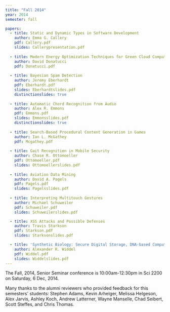 ```yaml
---
title: "Fall 2014"
year: 2014
semester: fall

papers:
  - title: Static and Dynamic Types in Software Development
    author: Emma G. Callery
    pdf: Callery.pdf
    slides: Callerypresentation.pdf
 
  - title: Modern Energy Optimization Techniques for Green Cloud Computing
    author: David Donatucci
    pdf: Donatucci.pdf
  
  - title: Bayesian Spam Detection
    author: Jeremy Eberhardt
    pdf: Eberhardt.pdf
    slides: Eberhardtslides.pdf
    distinctionslides: true
 
  - title: Automatic Chord Recognition from Audio
    author: Alex R. Emmons
    pdf: Emmons.pdf
    slides: Emmonsslides.pdf
    distinctionslides: true
 
  - title: Search-Based Procedural Content Generation in Games
    author: Ian L. McGathey
    pdf: Mcgathey.pdf
 
  - title: Gait Recognition in Mobile Security
    author: Chase R. Ottomoeller
    pdf: Ottomoeller.pdf
    slides: Ottomoellerslides.pdf
 
  - title: Aviation Data Mining
    author: David A. Pagels
    pdf: Pagels.pdf
    slides: Pagelsslides.pdf
 
  - title: Interpreting Multitouch Gestures
    author: Michael Schuweiler
    pdf: Schuweiler.pdf
    slides: Schuweilerslides.pdf

  - title: XSS Attacks and Possible Defenses
    author: Travis Starkson
    pdf: Starkson.pdf
    slides: Starksonslides.pdf

  - title: 'Synthetic Biology: Secure Digital Storage, DNA-based Computation and the Organic Computer'
    author: Alexander R. Widdel
    pdf: Widdel.pdf
    slides: Widdelslides.pdf
---
```


The Fall, 2014, Senior Seminar conference is 10:00am-12:30pm in Sci 2200 on Saturday, 6 Dec, 2014.

Many thanks to the alumni reviewers who provided feedback for this semesters' students: Stephen Adams, Kevin Arhelger, Melissa Helgeson, Alex Jarvis, Ashley Koch, Andrew Latterner, Wayne Manselle, Chad Seibert, Scott Steffes, and Chris Thomas.
